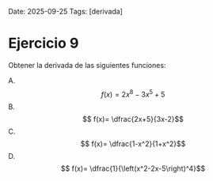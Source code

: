 Date: 2025-09-25
Tags: [derivada]

# Ejercicio 9

 
Obtener la derivada de las siguientes funciones:

A.   $$ f(x)=2x^8-3x^5+5$$ 
B.   $$ f(x)= \dfrac{2x+5}{3x-2}$$ 
C.   $$ f(x)=  \dfrac{1-x^2}{1+x^2}$$ 
D.   $$ f(x)=  \dfrac{1}{\left(x^2-2x-5\right)^4}$$ 
